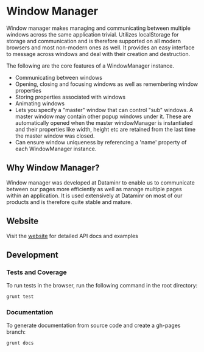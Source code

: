 Window Manager
==============

Window manager makes managing and communicating between multiple windows across the same application trivial. 
Utilizes localStorage for storage and communication and is therefore supported on all modern browsers and most non-modern ones as well. It provides an easy interface to message across windows and deal with their creation and destruction.

The following are the core features of a WindowManager instance.
* Communicating between windows
* Opening, closing and focusing windows as well as remembering window properties
* Storing properties associated with windows
* Animating windows
* Lets you specify a "master" window that can control "sub" windows. A master window may contain other popup windows under it. These are automatically opened when the master windowManager is instantiated and their properties like width, height etc are retained from the last time the master window was closed.
* Can ensure window uniqueness by referencing a 'name' property of each WindowManager instance.    


Why Window Manager?
-------------------
Window manager was developed at Dataminr to enable us to communicate between our pages more efficiently as well as manage multiple pages within an application. It is used extensively at Dataminr on most of our products and is therefore quite stable and mature. 

Website
-------

Visit the [website](http://dataminr.github.io/window-manager) for detailed API docs and examples


Development
-----------

### Tests and Coverage

To run tests in the browser, run the following command in the root directory:

```javascript
grunt test
```

### Documentation
To generate documentation from source code and create a gh-pages branch:

```javascript
grunt docs
```